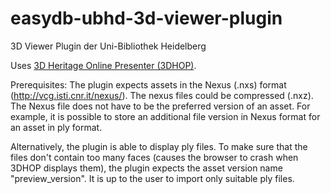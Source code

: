 # easydb-ubhd-3d-viewer-plugin
3D Viewer Plugin der Uni-Bibliothek Heidelberg

Uses [3D Heritage Online Presenter (3DHOP)](http://vcg.isti.cnr.it/3dhop/index.php).

Prerequisites:
The plugin expects assets in the Nexus (.nxs) format (http://vcg.isti.cnr.it/nexus/). The nexus files could be compressed (.nxz). The Nexus file does not have to be the preferred version of an asset. For example, it is possible to store an additional file version in Nexus format for an asset in ply format.

Alternatively, the plugin is able to display ply files. To make sure that the files don't contain too many faces (causes the browser to crash when 3DHOP displays them), the plugin expects the asset version name "preview_version". It is up to the user to import only suitable ply files.
